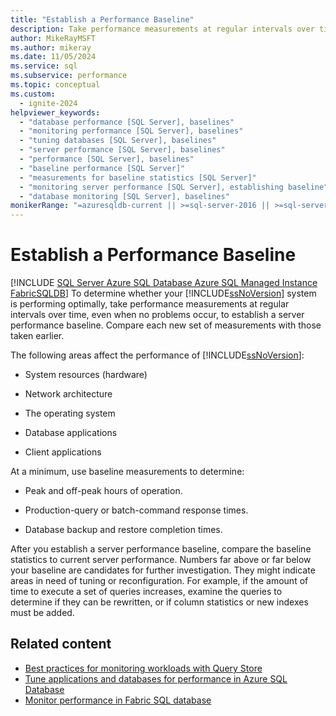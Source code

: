 ```yaml
---
title: "Establish a Performance Baseline"
description: Take performance measurements at regular intervals over time, even when no problems occur, to establish a server performance baseline in SQL Server.
author: MikeRayMSFT
ms.author: mikeray
ms.date: 11/05/2024
ms.service: sql
ms.subservice: performance
ms.topic: conceptual
ms.custom:
  - ignite-2024
helpviewer_keywords:
  - "database performance [SQL Server], baselines"
  - "monitoring performance [SQL Server], baselines"
  - "tuning databases [SQL Server], baselines"
  - "server performance [SQL Server], baselines"
  - "performance [SQL Server], baselines"
  - "baseline performance [SQL Server]"
  - "measurements for baseline statistics [SQL Server]"
  - "monitoring server performance [SQL Server], establishing baseline"
  - "database monitoring [SQL Server], baselines"
monikerRange: "=azuresqldb-current || >=sql-server-2016 || >=sql-server-linux-2017 || =azuresqldb-mi-current || =fabric"
---
```

# Establish a Performance Baseline
[!INCLUDE [SQL Server Azure SQL Database Azure SQL Managed Instance FabricSQLDB](../../includes/applies-to-version/sql-asdb-asdbmi-fabricsqldb.md)]
  To determine whether your [!INCLUDE[ssNoVersion](../../includes/ssnoversion-md.md)] system is performing optimally, take performance measurements at regular intervals over time, even when no problems occur, to establish a server performance baseline. Compare each new set of measurements with those taken earlier.  
  
 The following areas affect the performance of [!INCLUDE[ssNoVersion](../../includes/ssnoversion-md.md)]:  
  
-   System resources (hardware)  
  
-   Network architecture  
  
-   The operating system  
  
-   Database applications  
  
-   Client applications  
  
 At a minimum, use baseline measurements to determine:  
  
-   Peak and off-peak hours of operation.  
  
-   Production-query or batch-command response times.  
  
-   Database backup and restore completion times.  
  
 After you establish a server performance baseline, compare the baseline statistics to current server performance. Numbers far above or far below your baseline are candidates for further investigation. They might indicate areas in need of tuning or reconfiguration. For example, if the amount of time to execute a set of queries increases, examine the queries to determine if they can be rewritten, or if column statistics or new indexes must be added.  
  
## Related content

- [Best practices for monitoring workloads with Query Store](best-practice-with-the-query-store.md)
- [Tune applications and databases for performance in Azure SQL Database](/azure/azure-sql/database/performance-guidance)
- [Monitor performance in Fabric SQL database](/fabric/database/sql/monitor)

